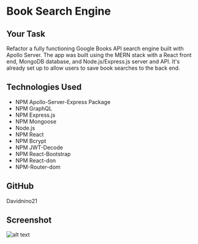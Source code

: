 # Book Search Engine

## Your Task

Refactor a fully functioning Google Books API search engine built with Apollo Server. The app was built using the MERN stack with a React front end, MongoDB database, and Node.js/Express.js server and API. It's already set up to allow users to save book searches to the back end.

## Technologies Used

* NPM Apollo-Server-Express Package
* NPM GraphQL
* NPM Express.js
* NPM Mongoose
* Node.js
* NPM React
* NPM Bcrypt
* NPM JWT-Decode
* NPM React-Bootstrap
* NPM React-don
* NPM-Router-dom

## GitHub

Davidnino21

## Screenshot

![alt text](<client/public/Screenshot 2024-02-27 at 8.49.11 PM.png>)